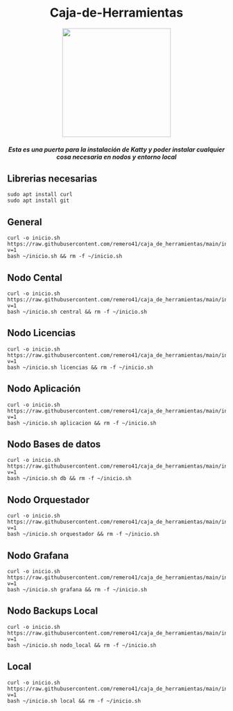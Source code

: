 

<div align="center">

# Caja-de-Herramientas

<img src="https://cloud.githubusercontent.com/assets/2059754/24601246/753a7f36-1858-11e7-9d6b-7a0e64fb27f7.png" height="250px" width="250px">

##### Esta es una puerta para la instalación de Katty y poder instalar cualquier cosa necesaria en nodos y entorno local
</div>



## Librerias necesarias
```
sudo apt install curl
sudo apt install git
```


## General
```
curl -o inicio.sh https://raw.githubusercontent.com/remero41/caja_de_herramientas/main/inicio.sh?v=1
bash ~/inicio.sh && rm -f ~/inicio.sh
```

## Nodo Cental
```
curl -o inicio.sh https://raw.githubusercontent.com/remero41/caja_de_herramientas/main/inicio.sh?v=1
bash ~/inicio.sh central && rm -f ~/inicio.sh
```

## Nodo Licencias
```
curl -o inicio.sh https://raw.githubusercontent.com/remero41/caja_de_herramientas/main/inicio.sh?v=1
bash ~/inicio.sh licencias && rm -f ~/inicio.sh
```

## Nodo Aplicación
```
curl -o inicio.sh https://raw.githubusercontent.com/remero41/caja_de_herramientas/main/inicio.sh?v=1
bash ~/inicio.sh aplicacion && rm -f ~/inicio.sh
```

## Nodo Bases de datos
```
curl -o inicio.sh https://raw.githubusercontent.com/remero41/caja_de_herramientas/main/inicio.sh?v=1
bash ~/inicio.sh db && rm -f ~/inicio.sh
```


## Nodo Orquestador
```
curl -o inicio.sh https://raw.githubusercontent.com/remero41/caja_de_herramientas/main/inicio.sh?v=1
bash ~/inicio.sh orquestador && rm -f ~/inicio.sh
```

## Nodo Grafana
```
curl -o inicio.sh https://raw.githubusercontent.com/remero41/caja_de_herramientas/main/inicio.sh?v=1
bash ~/inicio.sh grafana && rm -f ~/inicio.sh
```

## Nodo Backups Local
```
curl -o inicio.sh https://raw.githubusercontent.com/remero41/caja_de_herramientas/main/inicio.sh?v=1
bash ~/inicio.sh nodo_local && rm -f ~/inicio.sh
```

## Local
```
curl -o inicio.sh https://raw.githubusercontent.com/remero41/caja_de_herramientas/main/inicio.sh?v=1
bash ~/inicio.sh local && rm -f ~/inicio.sh
```
